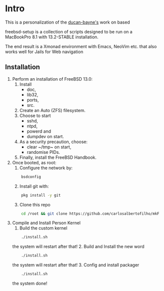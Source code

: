 # Intro

This is a personalization of the [ducan-bayne's](https://gitlab.com/duncan-bayne/freebsd-setup) work on based

freebsd-setup is a collection of scripts designed to be run on a MacBookPro 8.1 with 13.2-STABLE installation.  

The end result is a Xmonad environment with Emacs, NeoVim etc. that also works well for Jails for Web navigation

## Installation
1. Perform an installation of FreeBSD 13.0:
    1. Install
        * doc, 
        * lib32, 
        * ports, 
        * src.
    2. Create an Auto (ZFS) filesystem.
    3. Choose to start 
        * sshd, 
        * ntpd, 
        * powerd and 
        * dumpdev on start.
    4. As a security precaution, choose:
        * clear ~/tmp~ on start, 
        * randomise PIDs.
    5. Finally, install the FreeBSD Handbook.
2. Once booted, as root:
    1. Configure the network by:
    ```bash
        bsdconfig
    ```
    2. Install git with:
    ```bash
        pkg install -y git
    ```
    3. Clone this repo
    ```bash
        cd /root && git clone https://github.com/carlosalbertofilho/mkFreebsdServer
    ```
3. Compile and Install Person Kernel
    1. Build the custom kernel
    ```bash
        ./install.sh
    ```
    the system will restart after that!
    2. Build and Install the new word
    ```bash
        ./install.sh
    ```
    the system will restart after that!
    3. Config and install packager
    ```bash
        ./install.sh
    ```
    the system done!